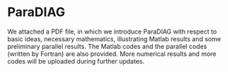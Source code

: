 # ParaDIAG
We attached a PDF file, in which we introduce ParaDIAG with respect to basic ideas, necessary mathematics, illustrating Matlab results and some preliminary parallel results. 
The Matlab codes and the parallel codes (written by Fortran) are also provided. 
More numerical results and more codes will be uploaded during further updates. 
